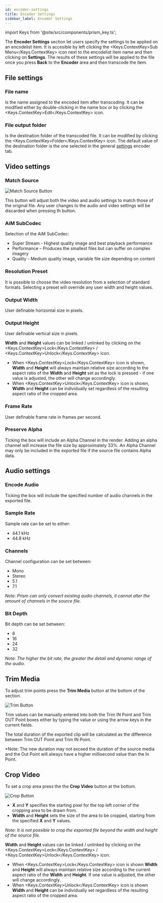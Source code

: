 ```yaml
---
id: encoder-settings
title: Encoder Settings
sidebar_label: Encoder Settings
---
```


import Keys from '@site/src/components/prism_key.ts';

The **Encoder Settings** section let users specify the settings to be applied on an encodelist item.
It is accesible by left clicking the <Keys.ContextKey>Sub Menu</Keys.ContextKey> icon next to the encodelist item name and then clicking on **Settings**.
The results of these settings will be applied to the file once you press **Back** to the **Encoder** area and then transcode the item.

## File settings

### File name

Is the name assigned to the encoded item after transcoding. It can be modified either by double-clicking in the name box or by clicking the <Keys.ContextKey>Edit</Keys.ContextKey> icon.

### File output folder

Is the destination folder of the transcoded file. It can be modified by clicking the <Keys.ContextKey>Folder</Keys.ContextKey> icon. The default value of the destination folder is the one selected in the general [settings](settings.md#encoder) encoder tab.

## Video settings

### Match Source

![Match Source Button](/prismdocs/images/match_source.png "Match Source Button")

This button will adjust both the video and audio settings to match those of the original file. Any user changes to the audio and video settings will be discarded when pressing th button.

### AiM SubCodec

Selection of the AiM SubCodec:

- Super Stream - Highest quality image and best playback performance
- Performance – Produces the smallest files but can suffer on complex imagery
- Quality - Medium quality image, variable file size depending on content

### Resolution Preset

It is possible to choose the video resolution from a selection of standard formats. Selecting a preset will override any user width and height values.

### Output Width

User definable horizontal size in pixels.

### Output Height

User definable vertical size in pixels.

**Width** and **Height** values can be linked / unlinked by clicking on the <Keys.ContextKey>Lock</Keys.ContextKey> / <Keys.ContextKey>Unlock</Keys.ContextKey> icon.

- When <Keys.ContextKey>Lock</Keys.ContextKey> icon is shown, **Width** and **Height** will always maintain relative size according to the aspect ratio of the **Width** and **Height** set as the lock is pressed - if one value is adjusted, the other will change accordingly.
- When <Keys.ContextKey>Unlock</Keys.ContextKey> icon is shown, **Width** and **Height** can be individually set regardless of the resulting aspect ratio of the cropped area.

### Frame Rate

User definable frame rate in frames per second.

### Preserve Alpha

Ticking the box will include an Alpha Channel in the
render. Adding an alpha channel will increase the file size by approximately 33%. An Alpha Channel may only be included in the exported file if the source file contains Alpha data.

## Audio settings

### Encode Audio

Ticking the box will include the specified number of audio channels in the exported file.

### Sample Rate

Sample rate can be set to either:

- 44.1 kHz
- 44.8 kHz

### Channels

Channel configuration can be set between:

- Mono
- Stereo
- 5.1
- 7.1

_Note: Prism can only convert existing audio channels, it cannot alter the amount of channels in the source file._

### Bit Depth

Bit depth can be set between:

- 8
- 16
- 24
- 32

_Note: The higher the bit rate, the greater the detail and dynamic range of the audio._

## Trim Media

To adjust trim points press the **Trim Media** button at the bottom of the section.

![Trim Button](/prismdocs/images/trim.png "Trim Button")

Trim values can be manually entered into both the Trim IN Point and Trim OUT Point boxes either by typing the value or using the arrow keys in the current fields.

The total duration of the exported clip will be calculated as the difference between Trim OUT Point and Trim IN Point.

\*Note: The new duration may not exceed the duration of the source media and the Out Point will always have a higher millisecond value than the In Point.

## Crop Video

To set a crop area press the the **Crop Video** button at the bottom.

![Crop Button](/prismdocs/images/crop.png "Crop Button")

- **X** and **Y** specifies the starting pixel for the top left corner of the cropping area to be drawn from.
- **Width** and **Height** sets the size of the area to be cropped, starting from the specified **X** and **Y** values.

_Note: It is not possible to crop the exported file beyond the width and height of the source file._

**Width** and **Height** values can be linked / unlinked by clicking on the <Keys.ContextKey>Lock</Keys.ContextKey> / <Keys.ContextKey>Unlock</Keys.ContextKey> icon.

- When <Keys.ContextKey>Lock</Keys.ContextKey> icon is shown **Width** and **Height** will always maintain relative size according to the current aspect ratio of the **Width** and **Height**. If one value is adjusted, the other will change accordingly.
- When <Keys.ContextKey>Unlock</Keys.ContextKey> icon is shown **Width** and **Height** can be individually set regardless of the resulting aspect ratio of the cropped area.
